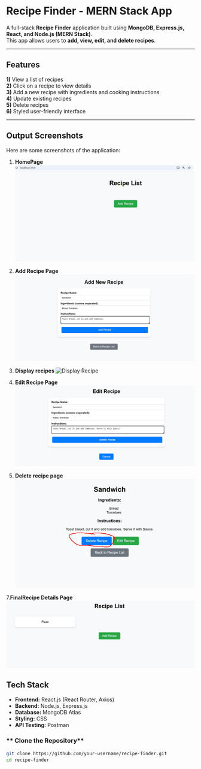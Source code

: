 # Recipe Finder - MERN Stack App

A full-stack **Recipe Finder** application built using **MongoDB, Express.js, React, and Node.js (MERN Stack)**.  
This app allows users to **add, view, edit, and delete recipes**. 

---

## Features
**1)** View a list of recipes  
**2)** Click on a recipe to view details  
**3)** Add a new recipe with ingredients and cooking instructions  
**4)** Update existing recipes  
**5)** Delete recipes  
**6)** Styled user-friendly interface  

---

## Output Screenshots

Here are some screenshots of the application:

1. **HomePage**
   ![Home Page](./screenshots/homepage.jpg)

2. **Add Recipe Page**
   ![Add Recipe](./screenshots/addrecipe.jpg)

3. **Display recipes**
   ![Display Recipe](./screenshots/displayrecipes.jpg)

5. **Edit Recipe Page**
   ![Edit Recipe](./screenshots/editrecipe.jpg)

6. **Delete recipe page**
   ![Delete Confirmation](./screenshots/deleterecipe.jpg)

7.**FinalRecipe Details Page**
   ![final_page](./screenshots/final_page.jpg)


## Tech Stack

- **Frontend:** React.js (React Router, Axios)
- **Backend:** Node.js, Express.js
- **Database:** MongoDB Atlas
- **Styling:** CSS
- **API Testing:** Postman

### ** Clone the Repository**
```sh
git clone https://github.com/your-username/recipe-finder.git
cd recipe-finder
